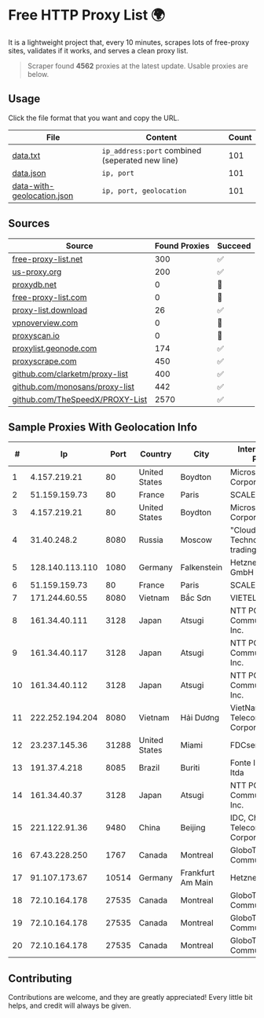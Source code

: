 
# Free HTTP Proxy List 🌍

It is a lightweight project that, every 10 minutes, scrapes lots of free-proxy sites, validates if it works, and serves a clean proxy list.


> Scraper found **4562** proxies at the latest update. Usable proxies are below.

## Usage

Click the file format that you want and copy the URL.


|File|Content|Count|
|----|-------|-----|
|[data.txt](https://raw.githubusercontent.com/themiralay/Proxy-List-World/master/data.txt)|`ip_address:port` combined (seperated new line)|101|
|[data.json](https://raw.githubusercontent.com/themiralay/Proxy-List-World/master/data.json)|`ip, port`|101|
|[data-with-geolocation.json](https://raw.githubusercontent.com/themiralay/Proxy-List-World/master/data-with-geolocation.json)|`ip, port, geolocation`|101|

## Sources

|Source|Found Proxies|Succeed|
|------|-------------|-------|
|[free-proxy-list.net](https://free-proxy-list.net)|300|✅|
|[us-proxy.org](https://www.us-proxy.org)|200|✅|
|[proxydb.net](http://proxydb.net)|0|🚫|
|[free-proxy-list.com](https://free-proxy-list.com/?page=&port=&type%5B%5D=http&type%5B%5D=https&up_time=0&search=Search)|0|🚫|
|[proxy-list.download](https://www.proxy-list.download/HTTP)|26|✅|
|[vpnoverview.com](https://vpnoverview.com/privacy/anonymous-browsing/free-proxy-servers)|0|🚫|
|[proxyscan.io](https://www.proxyscan.io)|0|🚫|
|[proxylist.geonode.com](https://proxylist.geonode.com/api/proxy-list?limit=300&page=1&sort_by=lastChecked&sort_type=desc&protocols=http,https)|174|✅|
|[proxyscrape.com](https://api.proxyscrape.com/v2/?request=displayproxies&protocol=http&timeout=10000&country=all&ssl=all&anonymity=all)|450|✅|
|[github.com/clarketm/proxy-list](https://raw.githubusercontent.com/clarketm/proxy-list/master/proxy-list-raw.txt)|400|✅|
|[github.com/monosans/proxy-list](https://raw.githubusercontent.com/monosans/proxy-list/main/proxies/http.txt)|442|✅|
|[github.com/TheSpeedX/PROXY-List](https://raw.githubusercontent.com/TheSpeedX/PROXY-List/master/http.txt)|2570|✅|


## Sample Proxies With Geolocation Info

|#|Ip|Port|Country|City|Internet Service Provider|
|-|--|----|-------|----|-------------------------|
|1|4.157.219.21|80|United States|Boydton|Microsoft Corporation|
|2|51.159.159.73|80|France|Paris|SCALEWAY|
|3|4.157.219.21|80|United States|Boydton|Microsoft Corporation|
|4|31.40.248.2|8080|Russia|Moscow|"Cloud Technologies" LLC trading as Cloud.ru|
|5|128.140.113.110|1080|Germany|Falkenstein|Hetzner Online GmbH|
|6|51.159.159.73|80|France|Paris|SCALEWAY|
|7|171.244.60.55|8080|Vietnam|Bắc Sơn|VIETEL|
|8|161.34.40.111|3128|Japan|Atsugi|NTT PC Communications, Inc.|
|9|161.34.40.117|3128|Japan|Atsugi|NTT PC Communications, Inc.|
|10|161.34.40.112|3128|Japan|Atsugi|NTT PC Communications, Inc.|
|11|222.252.194.204|8080|Vietnam|Hải Dương|VietNam Post and Telecom Corporation|
|12|23.237.145.36|31288|United States|Miami|FDCservers.net|
|13|191.37.4.218|8085|Brazil|Buriti|Fonte Informatica ltda|
|14|161.34.40.37|3128|Japan|Atsugi|NTT PC Communications, Inc.|
|15|221.122.91.36|9480|China|Beijing|IDC, China Telecommunications Corporation|
|16|67.43.228.250|1767|Canada|Montreal|GloboTech Communications|
|17|91.107.173.67|10514|Germany|Frankfurt Am Main|Hetzner Online AG|
|18|72.10.164.178|27535|Canada|Montreal|GloboTech Communications|
|19|72.10.164.178|27535|Canada|Montreal|GloboTech Communications|
|20|72.10.164.178|27535|Canada|Montreal|GloboTech Communications|



## Contributing

Contributions are welcome, and they are greatly appreciated! Every
little bit helps, and credit will always be given.

